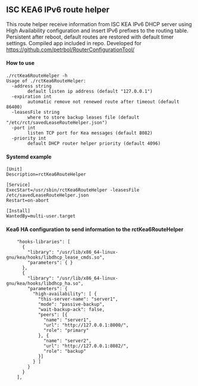 ## ISC KEA6 IPv6 route helper

This route helper receive information from ISC KEA IPv6 DHCP server using High Availability configuration and insert IPv6 prefixes to the routing table.
Persistent after reboot, default routes are restored with default timer settings. Compiled app included in repo.
Developed for https://github.com/petrbol/RouterConfigurationTool/

#### How to use
```
./rctKea6RouteHelper -h
Usage of ./rctKea6RouteHelper:
  -address string
        default listen ip address (default "127.0.0.1")
  -expiration int
        automatic remove not renewed route after timeout (default 86400)
  -leasesFile string
        where to store backup leases file (default "/etc/rct/savedLeaseRouteHelper.json")
  -port int
        listen TCP port for Kea messages (default 8082)
  -priority int
        default DHCP router helper priority (default 4096)
```
#### Systemd example
```
[Unit]
Description=rctKea6RouteHelper

[Service]
ExecStart=/usr/sbin/rctKea6RouteHelper -leasesFile /etc/savedLeaseRouteHelper.json
Restart=on-abort

[Install]
WantedBy=multi-user.target
```
#### Kea6 HA configuration to send information to the rctKea6RouteHelper
```
    "hooks-libraries": [
      {
        "library": "/usr/lib/x86_64-linux-gnu/kea/hooks/libdhcp_lease_cmds.so",
        "parameters": { }
      },
      {
        "library": "/usr/lib/x86_64-linux-gnu/kea/hooks/libdhcp_ha.so",
        "parameters": {
          "high-availability": [ {
            "this-server-name": "server1",
            "mode": "passive-backup",
            "wait-backup-ack": false,
            "peers": [{
              "name": "server1",
              "url": "http://127.0.0.1:8000/",
              "role": "primary"
            }, {
              "name": "server2",
              "url": "http://127.0.0.1:8082/",
              "role": "backup"
            }]
          } ]
        }
      }
    ],
```

